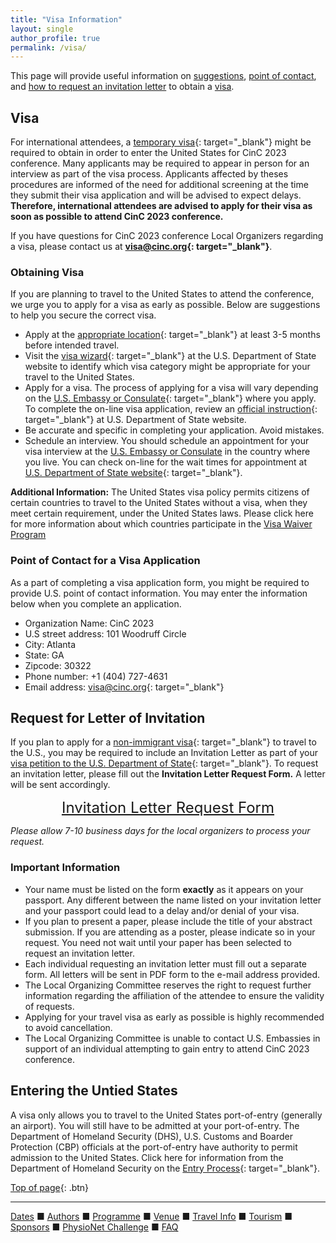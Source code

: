 ```yaml
---
title: "Visa Information"
layout: single
author_profile: true
permalink: /visa/
---
```

<a name="top"></a>
This page will provide useful information on [suggestions](../visa/#obtaining), [point of contact](../visa/#contact), and [how to request an invitation letter](../visa/#letter) to obtain a [visa](../visa/#visa). 

## <a name="visa"></a>Visa
For international attendees, a [temporary visa](https://travel.state.gov/content/travel/en/us-visas/tourism-visit/visitor.html){: target="_blank"} might be required to obtain in order to enter the United States for CinC 2023 conference. 
Many applicants may be required to appear in person for an interview as part of the visa process. Applicants affected by theses procedures are informed of the need for additional screening at the time they submit their visa application and will be advised to expect delays. **Therefore, international attendees are advised to apply for their visa as soon as possible to attend CinC 2023 conference.**

If you have questions for CinC 2023 conference Local Organizers regarding a visa, please contact us at **[visa@cinc.org](mailto:visa@cinc.org){: target="_blank"}**.

### <a name="obtaining"></a>Obtaining Visa
If you are planning to travel to the United States to attend the conference, we urge you to apply for a visa as early as possible. Below are suggestions to help you secure the correct visa.
* Apply at the [appropriate location](https://www.usembassy.gov/){: target="_blank"} at least 3-5 months before intended travel.
* Visit the [visa wizard](https://travel.state.gov/content/travel/en/us-visas/visa-information-resources/wizard.html){: target="_blank"} at the U.S. Department of State website to identify which visa category might be appropriate for your travel to the United States.
* Apply for a visa. The process of applying for a visa will vary depending on the [U.S. Embassy or Consulate](https://www.usembassy.gov/){: target="_blank"} where you apply. To complete the on-line visa application, review an [official instruction](https://travel.state.gov/content/travel/en/us-visas/tourism-visit/visitor.html){: target="_blank"} at U.S. Department of State website.
* Be accurate and specific in completing your application. Avoid mistakes.
* Schedule an interview. You should schedule an appointment for your visa interview at the [U.S. Embassy or Consulate](https://www.usembassy.gov/) in the country where you live. You can check on-line for the wait times for appointment at [U.S. Department of State website](https://travel.state.gov/content/travel/en/us-visas/visa-information-resources/wait-times.html){: target="_blank"}.

<p class="notice--warning">
	<strong>Additional Information:</strong> The United States visa policy permits citizens of certain countries to travel to the United States without a visa, when they meet certain requirement, under the United States laws. Please click here for more information about which countries participate in the <a href= "https://travel.state.gov/content/travel/en/us-visas/tourism-visit/visa-waiver-program.html" target="_blank">Visa Waiver Program</a>
</p>


### <a name="contact"></a>Point of Contact for a Visa Application
As a part of completing a visa application form, you might be required to provide U.S. point of contact information. You may enter the information below when you complete an application.
* Organization Name: CinC 2023
* U.S street address: 101 Woodruff Circle
* City: Atlanta
* State: GA
* Zipcode: 30322
* Phone number: +1 (404) 727-4631
* Email address: [visa@cinc.org](mailto:visa@cinc.org){: target="_blank"}

## <a name="letter"></a>Request for Letter of Invitation
If you plan to apply for a [non-immigrant visa](https://travel.state.gov/content/travel/en/us-visas/tourism-visit/visitor.html){: target="_blank"} to travel to the U.S., you may be required to include an Invitation Letter as part of your [visa petition to the U.S. Department of State](https://ceac.state.gov/GenNIV/Default.aspx){: target="_blank"}. To request an invitation letter, please fill out the **Invitation Letter Request Form.** A letter will be sent accordingly.
<p><font size="5"><center><a href= "https://forms.gle/xLxS6CnPpx3fMSqJA" target="_blank">Invitation Letter Request Form</a></center></font></p>

*Please allow 7-10 business days for the local organizers to process your request.*

### Important Information
* Your name must be listed on the form **exactly** as it appears on your passport. Any different between the name listed on your invitation letter and your passport could lead to a delay and/or denial of your visa.
* If you plan to present a paper, please include the title of your abstract submission. If you are attending as a poster, please indicate so in your request. You need not wait until your paper has been selected to request an invitation letter. 
* Each individual requesting an invitation letter must fill out a separate form. All letters will be sent in PDF form to the e-mail address provided.
* The Local Organizing Committee reserves the right to request further information regarding the affiliation of the attendee to ensure the validity of requests.
* Applying for your travel visa as early as possible is highly recommended to avoid cancellation. 
* The Local Organizing Committee is unable to contact U.S. Embassies in support of an individual attempting to gain entry to attend CinC 2023 conference. 

## Entering the Untied States
A visa only allows you to travel to the United States port-of-entry (generally an airport). You will still have to be admitted at your port-of-entry. The Department of Homeland Security (DHS), U.S. Customs and Boarder Protection (CBP) officials at the port-of-entry have authority to permit admission to the United States. Click here for information from the Department of Homeland Security on the [Entry Process](https://www.cbp.gov/travel/international-visitors){: target="_blank"}.

[Top of page](#top){: .btn}

---

[Dates](../dates/) &#9632; [Authors](../authors) &#9632; [Programme](../programme/) &#9632; [Venue](../venue/) &#9632; [Travel Info](../travel) &#9632; [Tourism](../tourism/) &#9632; [Sponsors](../sponsors/) &#9632; [PhysioNet Challenge](../challenge/) &#9632; [FAQ](../faq/)

